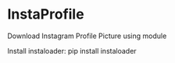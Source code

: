 # InstaProfile
Download Instagram Profile Picture using module

Install instaloader: pip install instaloader
